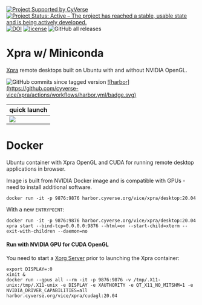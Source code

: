 [![Project Supported by CyVerse](https://de.cyverse.org/Powered-By-CyVerse-blue.svg)](https://learning.cyverse.org/projects/vice/en/latest/) [![Project Status: Active – The project has reached a stable, usable state and is being actively developed.](https://www.repostatus.org/badges/latest/active.svg)](https://www.repostatus.org/#active) [![DOI](https://zenodo.org/badge/DOI/10.5281/zenodo.5750698.svg)](https://doi.org/10.5281/zenodo.5750698) [![license](https://img.shields.io/badge/license-GPLv3-blue.svg?style=flat-square)](https://opensource.org/licenses/GPL-3.0) ![GitHub all releases](https://img.shields.io/github/downloads/cyverse-vice/xpra/total?style=flat-square)

# Xpra w/ Miniconda

[Xpra](https://xpra.org) remote desktops built on Ubuntu with and without NVIDIA OpenGL.

![GitHub commits since tagged version](https://img.shields.io/github/commits-since/cyverse-vice/xpra/latest/main?style=flat-square) [![harbor]
(https://github.com/cyverse-vice/xpra/actions/workflows/harbor.yml/badge.svg)](https://github.com/cyverse-vice/xpra/actions/workflows/harbor.yml)


| quick launch | 
|--------------|
| <a href="https://de.cyverse.org/apps/de/f3f8cc78-23d5-11ec-abcf-008cfa5ae621/launch" target="_blank"><img src="https://img.shields.io/badge/Xpra-Geospatial-green?style=plastic&logo=ubuntu"></a> |

# Docker

Ubuntu container with Xpra OpenGL and CUDA for running remote desktop applications in browser.

Image is built from NVIDIA Docker image and is compatible with GPUs - need to install additional software.

```
docker run -it -p 9876:9876 harbor.cyverse.org/vice/xpra/desktop:20.04 
```

With a new `ENTRYPOINT`:

```
docker run -it -p 9876:9876 harbor.cyverse.org/vice/xpra/desktop:20.04 xpra start --bind-tcp=0.0.0.0:9876 --html=on --start-child=xterm --exit-with-children --daemon=no
```

#### Run with NVIDIA GPU for CUDA OpenGL

You need to start a [Xorg Server](https://www.x.org/wiki/) prior to launching the Xpra container: 

```
export DISPLAY=:0
xinit &
docker run --gpus all --rm -it -p 9876:9876 -v /tmp/.X11-unix:/tmp/.X11-unix -e DISPLAY -e XAUTHORITY -e QT_X11_NO_MITSHM=1 -e NVIDIA_DRIVER_CAPABILITIES=all harbor.cyverse.org/vice/xpra/cudagl:20.04
```
